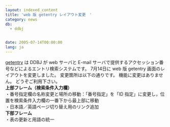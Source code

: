 ```yaml
---
layout: indexed_content
title: 'web 版 getentry レイアウト変更　'
category: news
db:
  - ddbj


date: 2005-07-14T00:00:00
lang: ja
---
```


<html><a href="http://getentry.ddbj.nig.ac.jp/top-j.html">getentry</a> は DDBJ が web サーバと E-mail サーバで提供するアクセッション番号などによるエントリ検索システムです。 7月14日に web 版 getentry 画面のレイアウトを変更しました。 変更箇所は以下の通りです。 機能に変更はありません。 どうぞご利用下さい。<br><b>上部フレーム（検索条件入力欄）</b><br>・番号指定欄の名称変更と場所の移動：「番号指定」を「ID 指定」に変更し，位置を検索条件入力欄の一番下から最上部に移動<br>・日本語／英語ページ切り替え用のリンク追加<br><b>下部フレーム</b><br>・表の更新と用語の統一</html>
